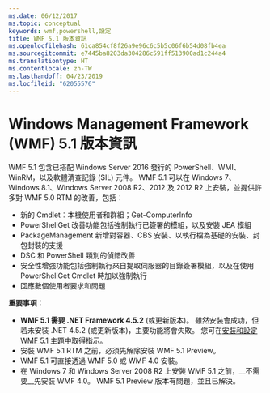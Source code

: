 ```yaml
---
ms.date: 06/12/2017
ms.topic: conceptual
keywords: wmf,powershell,設定
title: WMF 5.1 版本資訊
ms.openlocfilehash: 61ca854cf8f26a9e96c6c5b5c06f6b54d08fb4ea
ms.sourcegitcommit: e7445ba8203da304286c591ff513900ad1c244a4
ms.translationtype: HT
ms.contentlocale: zh-TW
ms.lasthandoff: 04/23/2019
ms.locfileid: "62055576"
---
```

# <a name="windows-management-framework-wmf-51-release-notes"></a>Windows Management Framework (WMF) 5.1 版本資訊

WMF 5.1 包含已搭配 Windows Server 2016 發行的 PowerShell、WMI、WinRM，以及軟體清查記錄 (SIL) 元件。
WMF 5.1 可以在 Windows 7、Windows 8.1、Windows Server 2008 R2、2012 及 2012 R2 上安裝，並提供許多對 WMF 5.0 RTM 的改善，包括︰

- 新的 Cmdlet︰本機使用者和群組；Get-ComputerInfo
- PowerShellGet 改善功能包括強制執行已簽署的模組，以及安裝 JEA 模組
- PackageManagement 新增對容器、CBS 安裝、以執行檔為基礎的安裝、封包封裝的支援
- DSC 和 PowerShell 類別的偵錯改善
- 安全性增強功能包括強制執行來自提取伺服器的目錄簽署模組，以及在使用 PowerShellGet Cmdlet 時加以強制執行
- 回應數個使用者要求和問題

**重要事項：**

- **WMF 5.1 需要 .NET Framework 4.5.2** (或更新版本)。 雖然安裝會成功，但若未安裝 .NET 4.5.2 (或更新版本)，主要功能將會失敗。 您可在[安裝和設定 WMF 5.1](https://msdn.microsoft.com/powershell/wmf/5.1/install-configure) 主題中取得指示。
- 安裝 WMF 5.1 RTM 之前，必須先解除安裝 WMF 5.1 Preview。
- WMF 5.1 可直接透過 WMF 5.0 或 WMF 4.0 安裝。
- 在 Windows 7 和 Windows Server 2008 R2 上安裝 WMF 5.1 之前，__不需要__先安裝 WMF 4.0。 WMF 5.1 Preview 版本有問題，並且已解決。
